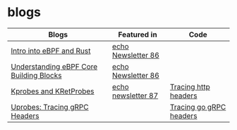 # blogs
|Blogs|Featured in|Code|
|-----|----|------------|
|[Intro into eBPF and Rust](https://dev.to/maheshrayas/-intro-into-ebpf-and-rust-l2m)|[echo Newsletter 86](https://isovalent-9197153.hs-sites.com/echo-news-episode-86-ebpf-networking-at-bytedance.-installing-cilium-on-eks) ||[syscall tracer](https://github.com/maheshrayas/blogs/tree/main/ebpf/01-intro-ebpf-rust/code/syscall-tracer)|
|[Understanding eBPF Core Building Blocks](https://dev.to/maheshrayas/-02-understanding-ebpf-core-building-blocks-1221) |[echo Newsletter 86](https://isovalent-9197153.hs-sites.com/echo-news-episode-86-ebpf-networking-at-bytedance.-installing-cilium-on-eks) | |
|[Kprobes and KRetProbes](https://dev.to/maheshrayas/-03-lets-understand-kprobes-kretprobes-4ke)|[echo newsletter 87](https://isovalent-9197153.hs-sites.com/echo-news-episode-87-tcp-in-udp-with-ebpf.-cilium-for-bare-metal)|[Tracing http headers](https://github.com/maheshrayas/blogs/tree/main/ebpf/03-tracing-http-headers/code/trace-http1-headers)|
|[Uprobes: Tracing gRPC Headers](https://dev.to/maheshrayas/04-ebpf-uprobes-decoding-go-function-arguments-registers-memory-layout-to-parse-grpc-headers-6n8)||[Tracing go gRPC headers](https://github.com/maheshrayas/blogs/tree/main/ebpf/04-tracing-grpc-headers/code)|

